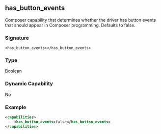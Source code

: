 ## has\_button\_events 
Composer capability that determines whether the driver has button events that should appear in Composer programming. Defaults to false.


### Signature

`<has_button_events></has_button_events>`


### Type

Boolean


### Dynamic Capability

No


### Example

```xml
<capabilities>
    <has_button_events>false</has_button_events>
</capabilities>
```
